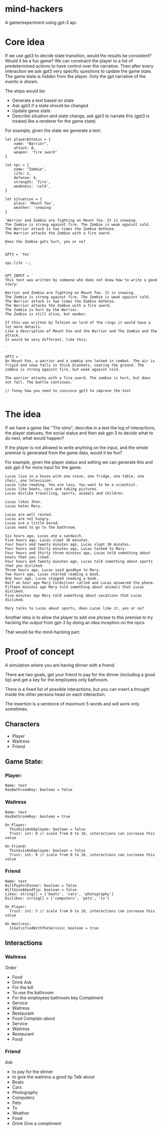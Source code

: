 # mind-hackers

A game/experiment using gpt-3 api.

# Core idea

If we use gpt3 to decide state transition, would the results be consistent? Would it be a fun game?
We can constraint the player to a list of predetermined actions to have control over the narrative.
Then after every interaction we ask gpt3 very specific questions to update the game state.
The game state is hidden from the player. Only the gpt narrative of the events is shown.

The steps would be:
- Generate a text based on state
- Ask gpt3 if a state should be changed
- Update game state
- Describe situation and state change, ask gpt3 to narrate this (gpt3 is treated like a renderer for the game state)

For example, given the state we generate a text:

```
let playerAStatus = {
    name: "Warrior",
    attack: 8,
    weapon: 'fire sword' 
}

let npc = {
    name: "Zombie",
    life: 2,
    defense: 4,
    strength: 'fire',
    weakness: 'cold',
}

let situation = {
    place: 'Mount foo',
    weather: 'snowing'
}

`Warrior and Zombie are fighting on Mount foo. It is snowing. 
The Zombie is strong against fire. The Zombie is weak against cold.
The Warrior attack is two times the Zombie defense.
The Warrior attacks the Zombie with a fire sword.

Does the Zombie gets hurt, yes or no?
`

GPT3 = `Yes`

npc.life --;


GPT_INPUT = `
This text was written by someone who does not know how to write a good story:

Warrior and Zombie are fighting on Mount foo. It is snowing. 
The Zombie is strong against fire. The Zombie is weak against cold.
The Warrior attack is two times the Zombie defense.
The Warrior attacks the Zombie with a fire sword.
The Zombie is hurt by the Warrior.
The Zombie is still alive, but weaker.

If this was written by Tolkien on lord of the rings it would have a lot more details.
Like a description of Mount Foo and the Warrior and The Zombie and the attack. 
It would be very different, like this:

`

GPT3 = `
On Mount Foo, a warrior and a zombie are locked in combat. The air is frigid and snow falls in thick blankets, coating the ground. The zombie is strong against fire, but weak against cold.

The warrior attacks with a fire sword. The zombie is hurt, but does not fall. The battle continues.`

// funny how you need to convince gpt3 to improve the text


```

# The idea

If we have a game like "The sims", describe in a text the log of interactions, the player statuses, the social status and then ask gpt-3 to decide what to do next, what would happen?

If the player is not allowed to write anything on the input, and the whole premise is generated from the game data, would it be fun? 

For example, given the player status and setting we can generate this and ask gpt-3 for more input for the game: 
```
Lucas live in a house with one stove, one fridge, one table, one chair, one television.
Lucas like reading. You are lazy. You want to be a scientist.
Lucas like boats, cars and taking pictures.
Lucas dislike travelling, sports, animals and children.

Lucas likes Jhon.
Lucas hates Mary.

Lucas are well rested.
Lucas are not hungry.
Lucas are a little bored.
Lucas need to go to the bathroom.

Six hours ago, Lucas ate a sandwich.
Five hours ago, Lucas slept 30 minutes.
Four hours and twenty minutes ago, Lucas slept 30 minutes.
Four hours and thirty minutes ago, Lucas talked to Mary.
Four hours and thirty three minutes ago, Lucas told something about boats that you liked. 
Four hours and twenty minutes ago, Lucas told something about sports that you disliked.
Three hours ago, Lucas said goodbye to Mary. 
Two hours ago, Lucas started reading a book.
One hour ago, Lucas stopped reading a book.
Half an hour ago Mary Coldsilver called and Lucas answered the phone.
Fifteen minutes ago Mary told something about animals that Lucas disliked.
Five minutes ago Mary told something about vacations that Lucas disliked.

Mary talks to Lucas about sports, does Lucas like it, yes or no?
```

Another idea is to allow the player to add one phrase to this premise to try hacking the output from gpt-3 by doing an idea inception on the npcs.

That would be the mind-hacking part.

# Proof of concept

A simulation where you are having dinner with a friend.

There are two goals, get your friend to pay for the dinner (including a good tip) and get a key for the employees only bathroom.

There is a fixed list of possible interactions, but you can insert a thought inside the other persons head on each interaction. 

The insertion is a sentence of maximum 5 words and will work only sometimes.

## Characters
- Player
- Waitress
- Friend

## Game State:
### Player:
```
Name: text
HasBathroomKey: boolean = false
```
### Waitress
```
Name: text
HasBathroomKey: boolean = true

On Player:
  ThinksIsAnEmployee: boolean = false
  Trust: int: 0 // scale from 0 to 10, interactions can increase this value
  
On Friend:
  ThinksIsAnEmployee: boolean = false
  Trust: int: 0 // scale from 0 to 10, interactions can increase this value
```

### Friend

```
Name: text
WillPayForDinner: boolean = false
WillGiveAGoodTip: boolean = false
Likes: string[] = ['boats', 'cars', 'photography']
Dislikes: string[] = ['computers', 'pets', 'tv']

On Player:
  Trust: int: 5 // scale from 0 to 10, interactions can increase this value
  
On Waitress:
  IsSatisfiedWithTheService: boolean = true
```

## Interactions

### Waitress

Order 
- Food
- Drink
Ask 
- For the bill
- To use the bathroom
- For the employees bathroom key
Compliment
- Service
- Waitress
- Restaurant
- Food
Complain about
- Service
- Waitress
- Restaurant
- Food


### Friend

Ask
- to pay for the dinner
- to give the waitress a good tip
Talk about
 - Boats
 - Cars
 - Photography
 - Computers
 - Pets
 - Tv
 - Weather
 - Food
 - Drink
Give a compliment